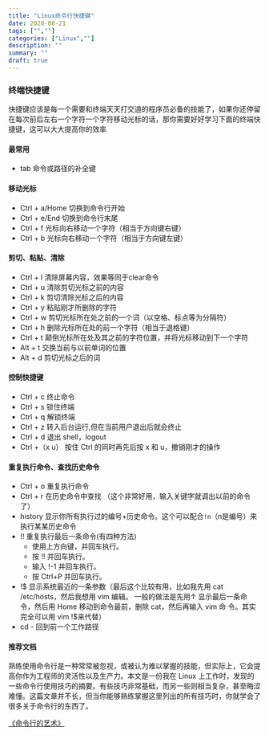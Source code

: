 ```yaml
---
title: "Linux命令行快捷键"
date: 2020-08-21
tags: ["",""]
categories: ["Linux",""]
description: ""
summary: ""
draft: true
---
```


### 终端快捷键

快捷键应该是每一个需要和终端天天打交道的程序员必备的技能了，如果你还停留在每次前后左右一个字符一个字符移动光标的话，那你需要好好学习下面的终端快捷键，这可以大大提高你的效率

#### 最常用

- tab 命令或路径的补全键

#### 移动光标

- Ctrl + a/Home 切换到命令行开始
- Ctrl + e/End 切换到命令行末尾
- Ctrl + f 光标向右移动一个字符（相当于方向键右键）
- Ctrl + b 光标向右移动一个字符（相当于方向键左键）

#### 剪切、粘贴、清除

- Ctrl + l 清除屏幕内容，效果等同于clear命令
- Ctrl + u 清除剪切光标之前的内容
- Ctrl + k 剪切清除光标之后的内容
- Ctrl + y 粘贴刚才所删除的字符
- Ctrl + w 剪切光标所在处之前的一个词（以空格、标点等为分隔符）
- Ctrl + h 删除光标所在处的前一个字符（相当于退格键）
- Ctrl + t 颠倒光标所在处及其之前的字符位置，并将光标移动到下一个字符
- Alt + t 交换当前与以前单词的位置
- Alt + d 剪切光标之后的词

#### 控制快捷键

- Ctrl + c 终止命令
- Ctrl + s 锁住终端
- Ctrl + q 解锁终端
- Ctrl + z 转入后台运行,但在当前用户退出后就会终止
- Ctrl + d 退出 shell，logout
- Ctrl +（x u） 按住 Ctrl 的同时再先后按 x 和 u，撤销刚才的操作

#### 重复执行命令、查找历史命令

- Ctrl + o 重复执行命令
- Ctrl + r 在历史命令中查找 （这个非常好用，输入关键字就调出以前的命令了）
- history 显示你所有执行过的编号+历史命令。这个可以配合`!n`（n是编号）来执行某某历史命令
- !! 重复执行最后一条命令(有四种方法)
  - 使用上方向键，并回车执行。
  - 按 !! 并回车执行。
  - 输入 !-1 并回车执行。
  - 按 Ctrl+P 并回车执行。
- !\$ 显示系统最近的一条参数（最后这个比较有用，比如我先用 cat /etc/hosts，然后我想用 vim 编辑。
  一般的做法是先用↑ 显示最后一条命令，然后用 Home 移动到命令最前，删除 cat，然后再输入 vim 命
  令。其实完全可以用 vim !$来代替）
- cd - 回到前一个工作路径

#### 推荐文档

熟练使用命令行是一种常常被忽视，或被认为难以掌握的技能，但实际上，它会提高你作为工程师的灵活性以及生产力。本文是一份我在 Linux 上工作时，发现的一些命令行使用技巧的摘要。有些技巧非常基础，而另一些则相当复杂，甚至晦涩难懂。这篇文章并不长，但当你能够熟练掌握这里列出的所有技巧时，你就学会了很多关于命令行的东西了。

[《命令行的艺术》](https://github.com/jlevy/the-art-of-command-line/blob/master/README-zh.md)
